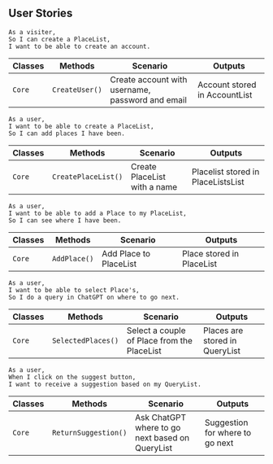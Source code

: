 ## User Stories

```
As a visiter,
So I can create a PlaceList,
I want to be able to create an account.
```
| Classes         | Methods            | Scenario                                          | Outputs                       |
|-----------------|--------------------|---------------------------------------------------|-------------------------------|
| `Core`		  | `CreateUser()`	   | Create account with username, password and email  | Account stored in AccountList |

```
As a user,
I want to be able to create a PlaceList,
So I can add places I have been.
```
| Classes         | Methods            | Scenario                      | Outputs                            |
|-----------------|--------------------|-------------------------------|------------------------------------|
| `Core`		  | `CreatePlaceList()`| Create PlaceList with a name  | Placelist stored in PlaceListsList |

```
As a user,
I want to be able to add a Place to my PlaceList,
So I can see where I have been.
```
| Classes         | Methods     | Scenario                | Outputs                   |
|-----------------|-------------|-------------------------|---------------------------|
| `Core`		  | `AddPlace()`| Add Place to PlaceList  | Place stored in PlaceList |

```
As a user,
I want to be able to select Place's,
So I do a query in ChatGPT on where to go next.
```
| Classes         | Methods           | Scenario                                     | Outputs                        |
|-----------------|-------------------|----------------------------------------------|--------------------------------|
| `Core`		  | `SelectedPlaces()`| Select a couple of Place from the PlaceList  | Places are stored in QueryList |

```
As a user,
When I click on the suggest button,
I want to receive a suggestion based on my QueryList.
```
| Classes         | Methods             | Scenario                                         | Outputs                         |
|-----------------|---------------------|--------------------------------------------------|---------------------------------|
| `Core`		  | `ReturnSuggestion()`| Ask ChatGPT where to go next based on QueryList  | Suggestion for where to go next |